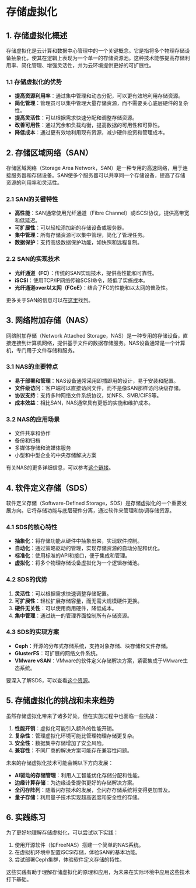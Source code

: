 # 存储虚拟化

## 1. 存储虚拟化概述

存储虚拟化是云计算和数据中心管理中的一个关键概念。它是指将多个物理存储设备抽象化，使其在逻辑上表现为一个单一的存储资源池。这种技术能够提高存储利用率、简化管理、增强灵活性，并为云环境提供更好的可扩展性。

### 1.1 存储虚拟化的优势

- **提高资源利用率**：通过集中管理和动态分配，可以更有效地利用存储资源。
- **简化管理**：管理员可以集中管理大量存储资源，而不需要关心底层硬件的复杂性。
- **提高灵活性**：可以根据需求快速分配和调整存储资源。
- **改善可用性**：通过冗余和负载均衡，提高数据的可用性和可靠性。
- **降低成本**：通过更有效地利用现有资源，减少硬件投资和管理成本。

## 2. 存储区域网络（SAN）

存储区域网络（Storage Area Network，SAN）是一种专用的高速网络，用于连接服务器和存储设备。SAN使多个服务器可以共享同一个存储设备，提高了存储资源的利用率和灵活性。

### 2.1 SAN的关键特性

- **高性能**：SAN通常使用光纤通道（Fibre Channel）或iSCSI协议，提供高带宽和低延迟。
- **可扩展性**：可以轻松添加新的存储设备或服务器。
- **集中管理**：所有存储资源可以集中管理，简化了管理任务。
- **数据保护**：支持高级数据保护功能，如快照和远程复制。

### 2.2 SAN的实现技术

- **光纤通道（FC）**：传统的SAN实现技术，提供高性能和可靠性。
- **iSCSI**：使用TCP/IP网络传输SCSI命令，降低了实施成本。
- **光纤通道over以太网（FCoE）**：结合了FC的性能和以太网的普及性。

更多关于SAN的信息可以在[这里](https://en.wikipedia.org/wiki/Storage_area_network)找到。

## 3. 网络附加存储（NAS）

网络附加存储（Network Attached Storage，NAS）是一种专用的存储设备，直接连接到计算机网络，提供基于文件的数据存储服务。NAS设备通常是一个计算机，专门用于文件存储和服务。

### 3.1 NAS的主要特点

- **易于部署和管理**：NAS设备通常采用即插即用的设计，易于安装和配置。
- **文件级访问**：客户端可以直接访问文件，而不是像SAN那样访问块级存储。
- **协议支持**：支持多种网络文件系统协议，如NFS、SMB/CIFS等。
- **成本效益**：相比SAN，NAS通常具有更低的实施和维护成本。

### 3.2 NAS的应用场景

- 文件共享和协作
- 备份和归档
- 多媒体存储和流媒体服务
- 小型和中型企业的中央存储解决方案

有关NAS的更多详细信息，可以参考[这个链接](https://en.wikipedia.org/wiki/Network-attached_storage)。

## 4. 软件定义存储（SDS）

软件定义存储（Software-Defined Storage，SDS）是存储虚拟化的一个重要发展方向。它将存储功能与底层硬件分离，通过软件来管理和协调存储资源。

### 4.1 SDS的核心特性

- **抽象化**：将存储功能从硬件中抽象出来，实现软件控制。
- **自动化**：通过策略驱动的管理，实现存储资源的自动分配和优化。
- **标准化**：使用标准的API和接口，便于集成和管理。
- **虚拟化**：将多个物理存储设备虚拟化为一个逻辑存储池。

### 4.2 SDS的优势

1. **灵活性**：可以根据需求快速调整存储配置。
2. **可扩展性**：轻松扩展存储容量，而无需大规模硬件更换。
3. **硬件无关性**：可以使用商用硬件，降低成本。
4. **集中管理**：通过统一的管理界面控制所有存储资源。

### 4.3 SDS的实现方案

- **Ceph**：开源的分布式存储系统，支持对象存储、块存储和文件存储。
- **GlusterFS**：可扩展的网络文件系统。
- **VMware vSAN**：VMware的软件定义存储解决方案，紧密集成于VMware生态系统。

要深入了解SDS，可以查看[这个资源](https://www.redhat.com/en/topics/data-storage/software-defined-storage)。

## 5. 存储虚拟化的挑战和未来趋势

虽然存储虚拟化带来了诸多好处，但在实施过程中也面临一些挑战：

1. **性能开销**：虚拟化可能引入额外的性能开销。
2. **复杂性**：管理虚拟化环境可能比管理物理存储更复杂。
3. **安全性**：数据集中存储增加了安全风险。
4. **兼容性**：不同厂商的解决方案可能存在兼容性问题。

未来的存储虚拟化技术可能会朝以下方向发展：

- **AI驱动的存储管理**：利用人工智能优化存储分配和性能。
- **边缘计算存储**：为边缘设备提供更好的存储解决方案。
- **全闪存阵列**：随着闪存技术的发展，全闪存存储系统将变得更加普及。
- **量子存储**：利用量子技术实现超高密度和安全性的存储。

## 6. 实践练习

为了更好地理解存储虚拟化，可以尝试以下实践：

1. 使用开源软件（如FreeNAS）搭建一个简单的NAS系统。
2. 在虚拟机环境中配置iSCSI存储，体验SAN的基本功能。
3. 尝试部署Ceph集群，体验软件定义存储的特性。

这些实践有助于理解存储虚拟化的原理和应用，为未来在实际环境中应用这些技术打下基础。